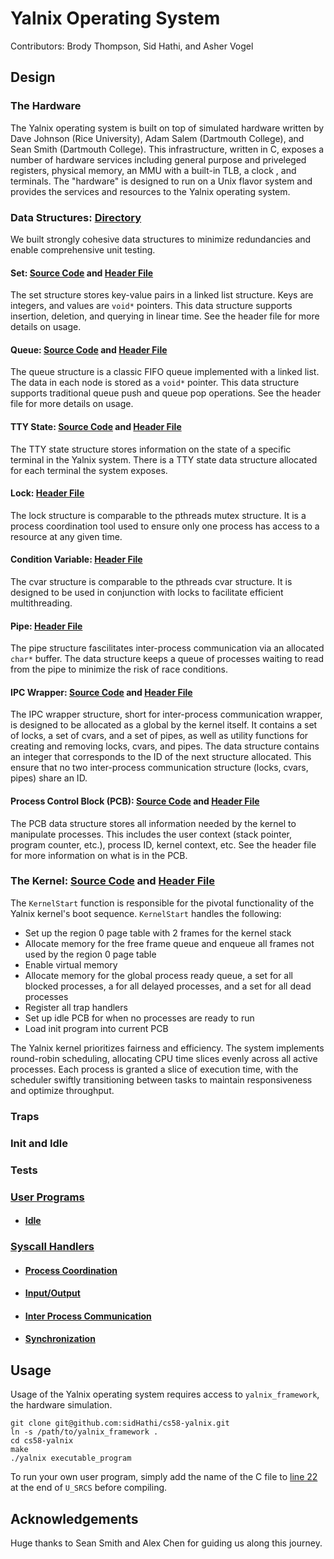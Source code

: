 # Yalnix Operating System

Contributors: Brody Thompson, Sid Hathi, and Asher Vogel

## Design

### The Hardware

The Yalnix operating system is built on top of simulated hardware written by Dave Johnson (Rice University), Adam Salem (Dartmouth College), and Sean Smith (Dartmouth College). This infrastructure, written in C, exposes a number of hardware services including general purpose and priveleged registers, physical memory, an MMU with a built-in TLB, a clock , and terminals. The "hardware" is designed to run on a Unix flavor system and provides the services and resources to the Yalnix operating system.

### Data Structures: [Directory](./src/datastructures/)

We built strongly cohesive data structures to minimize redundancies and enable comprehensive unit testing.

#### Set: [Source Code](./src/datastructures/set.c) and [Header File](./src/datastructures/set.h)

The set structure stores key-value pairs in a linked list structure. Keys are integers, and values are ```void*``` pointers. This data structure supports insertion, deletion, and querying in linear time. See the header file for more details on usage.

#### Queue: [Source Code](./src/datastructures/queue.c) and [Header File](./src/datastructures/queue.h)

The queue structure is a classic FIFO queue implemented with a linked list. The data in each node is stored as a ```void*``` pointer. This data structure supports traditional queue push and queue pop operations. See the header file for more details on usage.

#### TTY State: [Source Code](./src/datastructures/tty_state.c) and [Header File](./src/datastructures/tty_state.h)

The TTY state structure stores information on the state of a specific terminal in the Yalnix system. There is a TTY state data structure allocated for each terminal the system exposes.

#### Lock: [Header File](./src/datastructures/lock.h)

The lock structure is comparable to the pthreads mutex structure. It is a process coordination tool used to ensure only one process has access to a resource at any given time.

#### Condition Variable: [Header File](./src/datastructures/cvar.h)

The cvar structure is comparable to the pthreads cvar structure. It is designed to be used in conjunction with locks to facilitate efficient multithreading.

#### Pipe: [Header File](./src/datastructures/pipe.h)

The pipe structure fascilitates inter-process communication via an allocated ```char*``` buffer. The data structure keeps a queue of processes waiting to read from the pipe to minimize the risk of race conditions.

#### IPC Wrapper: [Source Code](./src/datastructures/ipc_wrapper.c) and [Header File](./src/datastructures/ipc_wrapper.h)

The IPC wrapper structure, short for inter-process communication wrapper, is designed to be allocated as a global by the kernel itself. It contains a set of locks, a set of cvars, and a set of pipes, as well as utility functions for creating and removing locks, cvars, and pipes. The data structure contains an integer that corresponds to the ID of the next structure allocated. This ensure that no two inter-process communication structure (locks, cvars, pipes) share an ID.

#### Process Control Block (PCB): [Source Code](./src/datastructures/pcb.c) and [Header File](./src/datastructures/pcb.h)

The PCB data structure stores all information needed by the kernel to manipulate processes. This includes the user context (stack pointer, program counter, etc.), process ID, kernel context, etc. See the header file for more information on what is in the PCB.

### The Kernel: [Source Code](./src/kernel.c) and [Header File](./src/kernel.h)

The ```KernelStart``` function is responsible for the pivotal functionality of the Yalnix kernel's boot sequence. ```KernelStart``` handles the following:
  - Set up the region 0 page table with 2 frames for the kernel stack
  - Allocate memory for the free frame queue and enqueue all frames not used by the region 0 page table
  - Enable virtual memory
  - Allocate memory for the global process ready queue, a set for all blocked processes, a for all delayed processes, and a set for all dead processes
  - Register all trap handlers
  - Set up idle PCB for when no processes are ready to run
  - Load init program into current PCB

The Yalnix kernel prioritizes fairness and efficiency. The system implements round-robin scheduling, allocating CPU time slices evenly across all active processes. Each process is granted a slice of execution time, with the scheduler swiftly transitioning between tasks to maintain responsiveness and optimize throughput.



### Traps

### Init and Idle

### Tests

### [User Programs](./src/programs/)

  - #### [Idle](./src/programs/idle.h)

### [Syscall Handlers](./src/syscall_handlers/)

  - #### [Process Coordination](./src/syscall_handlers/process_coordination.h)

  - #### [Input/Output](./src/syscall_handlers/input_output.h)

  - #### [Inter Process Communication](./src/syscall_handlers/ipc.h)

  - #### [Synchronization](./src/syscall_handlers/synchronization.h)

## Usage

Usage of the Yalnix operating system requires access to ```yalnix_framework```, the hardware simulation.

```
git clone git@github.com:sidHathi/cs58-yalnix.git
ln -s /path/to/yalnix_framework .
cd cs58-yalnix
make
./yalnix executable_program
```

To run your own user program, simply add the name of the C file to [line 22](./src/Makefile) at the end of ```U_SRCS``` before compiling.

## Acknowledgements

Huge thanks to Sean Smith and Alex Chen for guiding us along this journey.